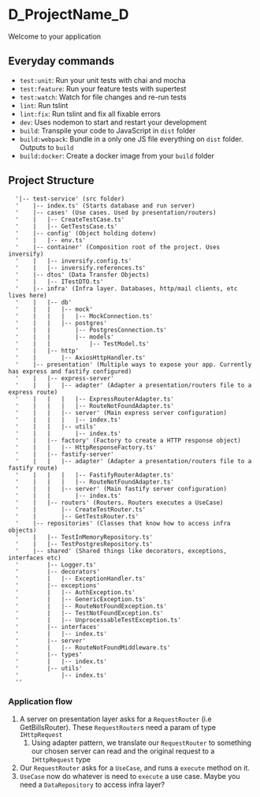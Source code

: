 # D_ProjectName_D

Welcome to your application

## Everyday commands

- `test:unit`: Run your unit tests with chai and mocha
- `test:feature`: Run your feature tests with supertest
- `test:watch`: Watch for file changes and re-run tests
- `lint`: Run tslint
- `lint:fix`: Run tslint and fix all fixable errors
- `dev`: Uses nodemon to start and restart your development
- `build`: Transpile your code to JavaScript in `dist` folder
- `build:webpack`: Bundle in a only one JS file everything on `dist` folder. Outputs to `build`
- `build:docker`: Create a docker image from your `build` folder

## Project Structure

```
  '|-- test-service' (src folder)
  '    |-- index.ts' (Starts database and run server)
  '    |-- cases' (Use cases. Used by presentation/routers)
  '    |   |-- CreateTestCase.ts'
  '    |   |-- GetTestsCase.ts'
  '    |-- config' (Object holding dotenv)
  '    |   |-- env.ts'
  '    |-- container' (Composition root of the project. Uses inversify)
  '    |   |-- inversify.config.ts'
  '    |   |-- inversify.references.ts'
  '    |-- dtos' (Data Transfer Objects)
  '    |   |-- ITestDTO.ts'
  '    |-- infra' (Infra layer. Databases, http/mail clients, etc lives here)
  '    |   |-- db'
  '    |   |   |-- mock'
  '    |   |   |   |-- MockConnection.ts'
  '    |   |   |-- postgres'
  '    |   |       |-- PostgresConnection.ts'
  '    |   |       |-- models'
  '    |   |           |-- TestModel.ts'
  '    |   |-- http'
  '    |       |-- AxiosHttpHandler.ts'
  '    |-- presentation' (Multiple ways to expose your app. Currently has express and fastify configured)
  '    |   |-- express-server'
  '    |   |   |-- adapter' (Adapter a presentation/routers file to a express route)
  '    |   |   |   |-- ExpressRouterAdapter.ts'
  '    |   |   |   |-- RouteNotFoundAdapter.ts'
  '    |   |   |-- server' (Main express server configuration)
  '    |   |   |   |-- index.ts'
  '    |   |   |-- utils'
  '    |   |       |-- index.ts'
  '    |   |-- factory' (Factory to create a HTTP response object)
  '    |   |   |-- HttpResponseFactory.ts'
  '    |   |-- fastify-server'
  '    |   |   |-- adapter' (Adapter a presentation/routers file to a fastify route)
  '    |   |   |   |-- FastifyRouterAdapter.ts'
  '    |   |   |   |-- RouteNotFoundAdapter.ts'
  '    |   |   |-- server' (Main fastify server configuration)
  '    |   |       |-- index.ts'
  '    |   |-- routers' (Routers. Routers executes a UseCase)
  '    |       |-- CreateTestRouter.ts'
  '    |       |-- GetTestsRouter.ts'
  '    |-- repositories' (Classes that know how to access infra objects)
  '    |   |-- TestInMemoryRepository.ts'
  '    |   |-- TestPostgresRepository.ts'
  '    |-- shared' (Shared things like decorators, exceptions, interfaces etc)
  '        |-- Logger.ts'
  '        |-- decorators'
  '        |   |-- ExceptionHandler.ts'
  '        |-- exceptions'
  '        |   |-- AuthException.ts'
  '        |   |-- GenericException.ts'
  '        |   |-- RouteNotFoundException.ts'
  '        |   |-- TestNotFoundException.ts'
  '        |   |-- UnprocessableTestException.ts'
  '        |-- interfaces'
  '        |   |-- index.ts'
  '        |-- server'
  '        |   |-- RouteNotFoundMiddleware.ts'
  '        |-- types'
  '        |   |-- index.ts'
  '        |-- utils'
  '            |-- index.ts'
  ''
```

### Application flow

1. A server on presentation layer asks for a `RequestRouter` (i.e GetBillsRouter). These `RequestRouter`s need a param of type `IHttpRequest`
   1. Using adapter pattern, we translate our `RequestRouter` to something our chosen server can read and the original request to a `IHttpRequest` type
2. Our `RequestRouter` asks for a `UseCase`, and runs a `execute` method on it.
3. `UseCase` now do whatever is need to `execute` a use case. Maybe you need a `DataRepository` to access infra layer?
